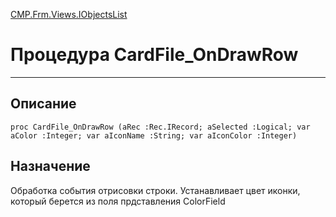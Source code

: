 ﻿---
Link: CMP.Frm.Views.IObjectsList.@CardFile_OnDrawRow
---

<!---  Навигация
[Имя проекта](#) :
-->
[CMP.Frm.Views.IObjectsList](Default)

# Процедура CardFile_OnDrawRow
---

## Описание

    proc CardFile_OnDrawRow (aRec :Rec.IRecord; aSelected :Logical; var aColor :Integer; var aIconName :String; var aIconColor :Integer)

<!--
## Аргументы{#Args}

### Аргумент1

Описание аргумента 1
-->

## Назначение

Обработка события отрисовки строки. Устанавливает цвет иконки, который берется из поля прдставления ColorField

<!--
## Пример

    CardFile_OnDrawRow...
-->

